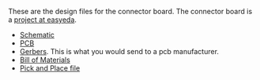 These are the design files for the connector board.
The connector board is a [project at easyeda](https://oshwlab.com/koendv/xy-stage-breakout).

- [Schematic](Schematic_xy%20stage%20breakout_2022-04-08.pdf)
- [PCB](PCB_PCB_xy%20stage%20breakout_2022-04-08.pdf)
- [Gerbers](Gerber_PCB_xy%20stage%20breakout_2022-04-08.zip). This is what you would send to a pcb manufacturer.
- [Bill of Materials](BOM_PCB_xy%20stage%20breakout_2022-04-08.csv)
- [Pick and Place file](PickAndPlace_PCB_xy%20stage%20breakout_2022-04-08.csv)
